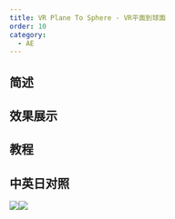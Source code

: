 ```yaml
---
title: VR Plane To Sphere - VR平面到球面
order: 10
category:
  - AE
---
```


## 简述

## 效果展示

## 教程

## 中英日对照

![](https://mir.yuelili.com/wp-content/uploads/user/AE/effects/AE-Effects-Immersive-Video-VR_Plane_To_Sphere.png)![](https://mir.yuelili.com/wp-content/uploads/user/AE/effects/AE-Effects-Immersive-Video-VR_Plane_To_Sphere_cn.png)

